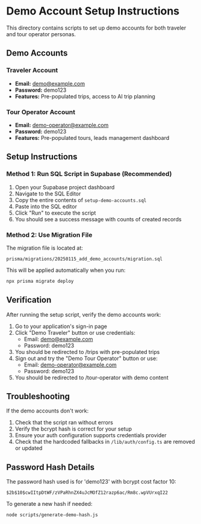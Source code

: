 # Demo Account Setup Instructions

This directory contains scripts to set up demo accounts for both traveler and tour operator personas.

## Demo Accounts

### Traveler Account
- **Email:** demo@example.com
- **Password:** demo123
- **Features:** Pre-populated trips, access to AI trip planning

### Tour Operator Account
- **Email:** demo-operator@example.com
- **Password:** demo123
- **Features:** Pre-populated tours, leads management dashboard

## Setup Instructions

### Method 1: Run SQL Script in Supabase (Recommended)

1. Open your Supabase project dashboard
2. Navigate to the SQL Editor
3. Copy the entire contents of `setup-demo-accounts.sql`
4. Paste into the SQL editor
5. Click "Run" to execute the script
6. You should see a success message with counts of created records

### Method 2: Use Migration File

The migration file is located at:
```
prisma/migrations/20250115_add_demo_accounts/migration.sql
```

This will be applied automatically when you run:
```bash
npx prisma migrate deploy
```

## Verification

After running the setup script, verify the demo accounts work:

1. Go to your application's sign-in page
2. Click "Demo Traveler" button or use credentials:
   - Email: demo@example.com
   - Password: demo123
3. You should be redirected to /trips with pre-populated trips
4. Sign out and try the "Demo Tour Operator" button or use:
   - Email: demo-operator@example.com
   - Password: demo123
5. You should be redirected to /tour-operator with demo content

## Troubleshooting

If the demo accounts don't work:

1. Check that the script ran without errors
2. Verify the bcrypt hash is correct for your setup
3. Ensure your auth configuration supports credentials provider
4. Check that the hardcoded fallbacks in `/lib/auth/config.ts` are removed or updated

## Password Hash Details

The password hash used is for 'demo123' with bcrypt cost factor 10:
```
$2b$10$cwIItpDtWF/zVPaRhnZX4uJcMOfZ12razp6ac/Rm8c.wpVUrxqI22
```

To generate a new hash if needed:
```bash
node scripts/generate-demo-hash.js
```